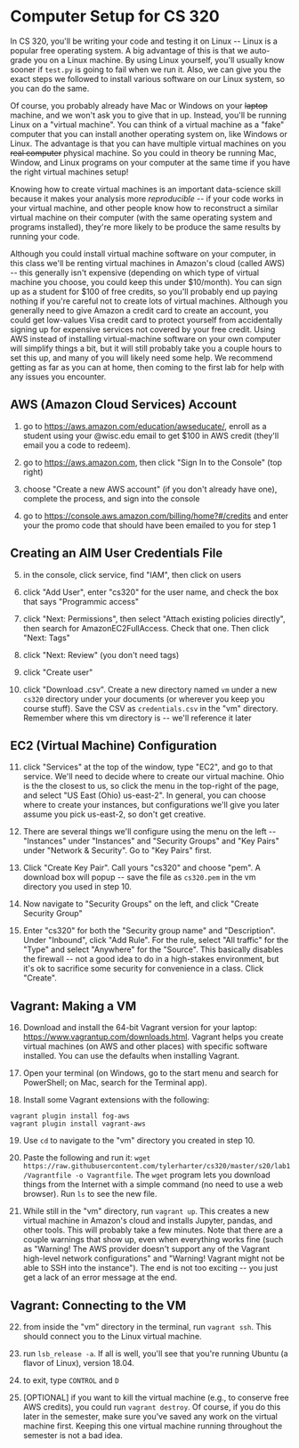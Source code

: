 # Computer Setup for CS 320

In CS 320, you'll be writing your code and testing it on Linux --
Linux is a popular free operating system.  A big advantage of this is
that we auto-grade you on a Linux machine.  By using Linux yourself,
you'll usually know sooner if `test.py` is going to fail when we run
it.  Also, we can give you the exact steps we followed to install
various software on our Linux system, so you can do the same.

Of course, you probably already have Mac or Windows on your ~~laptop~~
machine, and we won't ask you to give that in up.  Instead, you'll be
running Linux on a "virtual machine".  You can think of a virtual
machine as a "fake" computer that you can install another operating
system on, like Windows or Linux.  The advantage is that you can have
multiple virtual machines on you ~~real computer~~ physical machine.
So you could in theory be running Mac, Window, and Linux programs on
your computer at the same time if you have the right virtual machines
setup!

Knowing how to create virtual machines is an important data-science
skill because it makes your analysis more *reproducible* -- if your
code works in your virtual machine, and other people know how to
reconstruct a similar virtual machine on their computer (with the same
operating system and programs installed), they're more likely to be
produce the same results by running your code.

Although you could install virtual machine software on your computer,
in this class we'll be renting virtual machines in Amazon's cloud
(called AWS) -- this generally isn't expensive (depending on which
type of virtual machine you choose, you could keep this under
$10/month).  You can sign up as a student for $100 of free credits, so
you'll probably end up paying nothing if you're careful not to create
lots of virtual machines.  Although you generally need to give Amazon
a credit card to create an account, you could get low-values Visa
credit card to protect yourself from accidentally signing up for
expensive services not covered by your free credit.  Using AWS instead
of installing virtual-machine software on your own computer will
simplify things a bit, but it will still probably take you a couple
hours to set this up, and many of you will likely need some help.  We
recommend getting as far as you can at home, then coming to the first
lab for help with any issues you encounter.

## AWS (Amazon Cloud Services) Account

1. go to https://aws.amazon.com/education/awseducate/, enroll as a student using your @wisc.edu email to get $100 in AWS credit (they'll email you a code to redeem).

2. go to https://aws.amazon.com, then click "Sign In to the Console" (top right)

3. choose "Create a new AWS account" (if you don't already have one), complete the process, and sign into the console

4. go to https://console.aws.amazon.com/billing/home?#/credits and enter your the promo code that should have been emailed to you for step 1

## Creating an AIM User Credentials File

5. in the console, click service, find "IAM",  then click on users

6. click "Add User", enter "cs320" for the user name, and check the box that says "Programmic access"

7. click "Next: Permissions", then select "Attach existing policies directly", then search for AmazonEC2FullAccess.  Check that one.  Then click "Next: Tags"

8. click "Next: Review" (you don't need tags)

9. click "Create user"

10. click "Download .csv".  Create a new directory named `vm` under a new `cs320` directory under your documents (or wherever you keep you course stuff).  Save the CSV as `credentials.csv` in the "vm" directory.  Remember where this vm directory is -- we'll reference it later

## EC2 (Virtual Machine) Configuration

11. click "Services" at the top of the window, type "EC2", and go to that service.  We'll need to decide where to create our virtual machine.  Ohio is the the closest to us, so click the menu in the top-right of the page, and select "US East (Ohio) us-east-2".  In general, you can choose where to create your instances, but configurations we'll give you later assume you pick us-east-2, so don't get creative.

12. There are several things we'll configure using the menu on the left -- "Instances" under "Instances" and "Security Groups" and "Key Pairs" under "Network & Security".  Go to "Key Pairs" first.

13. Click "Create Key Pair".  Call yours "cs320" and choose "pem".  A download box will popup -- save the file as `cs320.pem` in the vm directory you used in step 10.

14. Now navigate to "Security Groups" on the left, and click "Create Security Group"

15. Enter "cs320" for both the "Security group name" and "Description".  Under "Inbound", click "Add Rule".  For the rule, select "All traffic" for the "Type" and select "Anywhere" for the "Source".  This basically disables the firewall -- not a good idea to do in a high-stakes environment, but it's ok to sacrifice some security for convenience in a class.  Click "Create".

## Vagrant: Making a VM

16. Download and install the 64-bit Vagrant version for your laptop: https://www.vagrantup.com/downloads.html.  Vagrant helps you create virtual machines (on AWS and other places) with specific software installed.  You can use the defaults when installing Vagrant.

17. Open your terminal (on Windows, go to the start menu and search for PowerShell; on Mac, search for the Terminal app).

18. Install some Vagrant extensions with the following:

```
vagrant plugin install fog-aws
vagrant plugin install vagrant-aws
```

19. Use `cd` to navigate to the "vm" directory you created in step 10.

20. Paste the following and run it: `wget https://raw.githubusercontent.com/tylerharter/cs320/master/s20/lab1/Vagrantfile -o Vagrantfile`.  The `wget` program lets you download things from the Internet with a simple command (no need to use a web browser).  Run `ls` to see the new file.

21. While still in the "vm" directory, run `vagrant up`.  This creates a new virtual machine in Amazon's cloud and installs Jupyter, pandas, and other tools.  This will probably take a few minutes.  Note that there are a couple warnings that show up, even when everything works fine (such as "Warning! The AWS provider doesn't support any of the Vagrant high-level network configurations" and "Warning! Vagrant might not be able to SSH into the instance").  The end is not too exciting -- you just get a lack of an error message at the end.

## Vagrant: Connecting to the VM

22. from inside the "vm" directory in the terminal, run `vagrant ssh`.  This should connect you to the Linux virtual machine.

23. run `lsb_release -a`.  If all is well, you'll see that you're running Ubuntu (a flavor of Linux), version 18.04.

24. to exit, type `CONTROL` and `D`

25. [OPTIONAL] if you want to kill the virtual machine (e.g., to conserve free AWS credits), you could run `vagrant destroy`.  Of course, if you do this later in the semester, make sure you've saved any work on the virtual machine first.  Keeping this one virtual machine running throughout the semester is not a bad idea.
